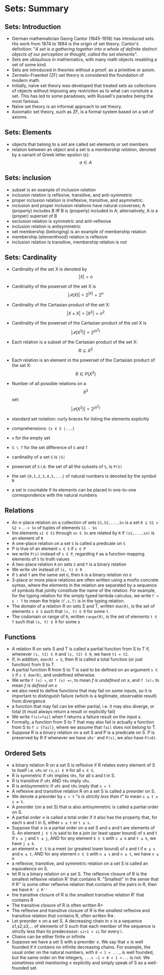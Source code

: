 # Sets: Summary


## Sets: Introduction
- German mathematician Georg Cantor (1845-1918) has introduced sets. His work from 1874 to 1884 is the origin of set theory. Cantor's definition: "*A set is a gathering together into a whole of definite distinct objects of our perception or thought, called the set elements*".
- Sets are ubiquitous in mathematics, with many math objects resabling a set of some kind.
- Sets are introduced in theories without a proof: as a primitive or axiom.
- Zermelo-Fraenkel (ZF) set theory is considered the foundation of modern math.
- Initially, naïve set theory was developed that treated sets as collections of objects without imposing any restriction as to what can consitute a set. This has led to some paradoxes, with Russell's paradox being the most famous.
- Naïve set theory is an informal approach to set theory.
- Axiomatic set theory, such as ZF, is a formal system based on a set of axioms.

## Sets: Elements
- objects that belong to a set are called set elements or set members
- relation between an object and a set is a *membership relation*, denoted by a variant of Greek letter epsilon (ε): $$a\in A$$


## Sets: inclusion
- subset is an example of *inclusion relation*
- inclusion relation is reflexive, transitive, and anti-symmetric
- proper inclusion relation is irreflexive, transitive, and asymmetric. 
- inclusion and proper inclusion relations have natural converses;
  A (properly) includes B iff B is (properly) included in A;
  alternatively, A is a (proper) superset of B
- exclusion relation is symmetric and anti-reflexive
- inclusion relation is antisymmetric
- set membership (belonging) is an example of membership relation
- membership (elementhood) relation is reflexive
- inclusion relation is transitive, membership relation is not


## Sets: Cardinality
- Cardinality of the set X is denoted by $$|X| = n$$
- Cardinality of the powerset of the set X is $$|\mathcal{P}(X)| = 2^{|X|} = 2^n$$
- Cardinality of the Cartasian product of the set X: $$|X \times X| = |X^2| = n^2$$
- Cardinality of the powerset of the Cartasian product of the set X is $$|\mathcal{P}(X^2)| = 2^{(n^2)}$$
- Each relation is a subset of the Cartasian product of the set X: $$R \subseteq X^2$$
- Each relation is an element in the powerset of the Cartasian product of the set X: $$R \in P(X^2)$$
- Number of all possible relations on a $$X^2$$ set: $$|\mathcal{P}(X^2)| = 2^{(n^2)}$$

- standard set notation: curly braces for listing the elements explicitly
- comprehensions: `{x ∈ S |...}`
- `∅` for the empty set
- `S \ T` for the set difference of `S` and `T`
- cardinality of a set `S` is `|S|`
- powerset of `S` i.e. the set of all the subsets of `S`, is `P(S)`
- the set `{0,1,2,3,4,5,...}` of natural numbers is denoted by the symbol `N`
- a set is countable if its elements can be placed in one-to-one correspondence with the natural numbers


## Relations
- An n-place relation on a collection of sets `S1,S2,...,Sn`
  is a set `R ⊆ S1 × S2 ×...× Sn` of tuples of elements `S1 - Sn`
- the elements `s1 ∈ S1` through `sn ∈ Sn` are related by `R` if `(s1,...,sn)` is an element of `R`
- A one-place relation on a set `S` is called a predicate on `S`
- P is true of an element `s ∈ S` if `s ∈ P`
- we write `P(s)` instead of `s ∈ P`, regarding `P` as a function mapping elements of `S` to truth values
- A two-place relation `R` on sets `S` and `T` is a binary relation
- We write `sRt` instead of `(s, t) ∈ R`
- if `S` and `T` are the same set `U`, then `R` is a binary relation on `U`
- 3-place or more place relations are often written using a mixfix concrete syntax, where the elements in the relation are separated by a sequence of symbols that jointly constitute the name of the relation. For example, for the typing relation for the simply typed lambda calculus, we write `Γ ⊢ s : T` to mean the triple `(Γ,s,T)` is in the typing relation.
- The domain of a relation R on sets S and T, written `dom(R)`, is the set of elements `s ∈ S` such that `(s, t) ∈ R` for some `t`.
- The codomain or range of `R`, written `range(R)`, is the set of elements `t ∈ T` such that `(s, t) ∈ R` for some s


## Functions

- A relation R on sets S and T is called a partial function from S to T if, whenever `(s, t1) ∈ R` and `(s, t2) ∈ R`, we have `t1 = t2`.
- If, in addition, `dom(R) = S`, then R is called a total function (or just function) from S to T. 
- A partial function R from S to T is said to be defined on an argument `s ∈ S` if `s ∈ dom(R)`, and undefined otherwise.
- We write `f (x) ↑`, or `f (x) =↑`, to mean _f is undefined on x_, and `f (x)↓` to mean _f is defined on x_
- we also need to define functions that may fail on some inputs, so it is important to distinguish failure (which is a legitimate, observable result) from divergence
- a function that may fail can be either partial, i.e. it may also diverge, or total (it must always return a result or explicitly fail)
- We write `f(x)=fail` when f returns a failure result on the input x.
- Formally, a function from S to T that may also fail is actually a function
from S to `T ∪ {fail}`, where we assume that `fail` does not belong to T.
- Suppose R is a binary relation on a set S and P is a predicate on S. P is preserved by R if whenever we have `sRs'` and `P(s)`, we also have `P(s0)`.


## Ordered Sets
- a binary relation R on a set S is reflexive if R relates every element of S to itself i.e. `sRs` or `(s,s) ∈ R` for all `s ∈ S`.
- R is symmetric if `sRt` implies `tRs`, for all s and t in S.
- R is transitive if `sRt` AND `tRu` imply `sRu`.
- R is antisymmetric if `sRt` and `tRs` imply that `s = t`
- A reflexive and transitive relation R on a set S is called a preorder on S.
- We denote a preorder by `s < t` "_s is strictly less than t_" to mean `s ≤ t ∧ s ≠ t`.
- A preorder (on a set S) that is also antisymmetric is called a partial order
on S.
- A partial order ≤ is called a total order if it also has the property that,
for each s and t in S, either `s ≤ t` or `t ≤ s`.
- Suppose that ≤ is a partial order on a set S and s and t are elements of S. An element `j ∈ S` is said to be a join (or least upper bound) of s and t if `s ≤ j` and `t ≤ j`, AND for any element `k ∈ S` with `s ≤ k` and `t ≤ k`, we have `j ≤ k`.
- an element `m ∈ S` is a meet (or greatest lower bound) of s and t if `m ≤ s` and `m ≤ t`, AND for any element `n ∈ S` with `n ≤ s` and `n ≤ t`, we have `n ≤ m`
- a reflexive, transitive, and symmetric relation on a set S is called
an equivalence on S.
- let R is a binary relation on a set S. The reflexive closure of R is the smallest reflexive relation R' that contains R. "Smallest" in the sense that if R'' is some other reflexive relation that contains all the pairs in R, then we have `R' ⊆ R''`
- the transitive closure of R is the smallest transitive relation R' that contains R
- The transitive closure of R is often written R+
- The reflexive and transitive closure of R is the smallest reflexive and transitive relation that contains R, often written R∗.
- Let preorder ≤ on a set S. A decreasing chain in ≤ is a sequence s1,s2,s3,... of elements of S such that each member of the sequence is strictly less than its predecessor: `si+1 < si` for every i.
- Chains can be either finite or infinite
- Suppose we have a set S with a preorder ≤. We say that ≤ is well
founded if it contains no infinite decreasing chains. For example, the usual order on the natural numbers, with `0 < 1 < ...`, is well founded, but the same order on the integers, `...< −1 < 0 < 1 <...` is not. We sometimes omit mentioning ≤ explicitly and simply speak of S as a well-founded set.
